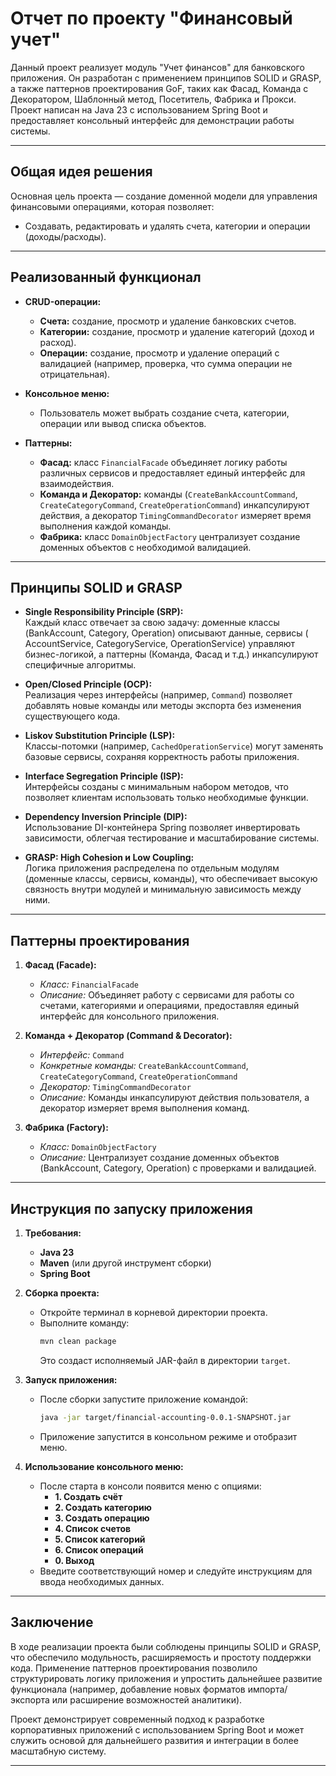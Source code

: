 # Отчет по проекту "Финансовый учет"

Данный проект реализует модуль "Учет финансов" для банковского приложения. Он разработан с применением принципов SOLID и
GRASP, а также паттернов проектирования GoF, таких как Фасад, Команда с Декоратором, Шаблонный метод, Посетитель,
Фабрика и Прокси. Проект написан на Java 23 с использованием Spring Boot и предоставляет консольный интерфейс для
демонстрации работы системы.

---

## Общая идея решения

Основная цель проекта — создание доменной модели для управления финансовыми операциями, которая позволяет:

- Создавать, редактировать и удалять счета, категории и операции (доходы/расходы).

[//]: # (- Реализовать аналитические и управленческие функции &#40;например, подсчет разницы доходов и расходов, импорт/экспорт данных&#41;.)

[//]: # (- Обеспечить высокую модульность и расширяемость за счет применения паттернов проектирования.)

---

## Реализованный функционал

- **CRUD-операции:**
    - **Счета:** создание, просмотр и удаление банковских счетов.
    - **Категории:** создание, просмотр и удаление категорий (доход и расход).
    - **Операции:** создание, просмотр и удаление операций с валидацией (например, проверка, что сумма операции не
      отрицательная).

- **Консольное меню:**
    - Пользователь может выбрать создание счета, категории, операции или вывод списка объектов.

- **Паттерны:**
    - **Фасад:** класс `FinancialFacade` объединяет логику работы различных сервисов и предоставляет единый интерфейс
      для взаимодействия.
    - **Команда и Декоратор:** команды (`CreateBankAccountCommand`, `CreateCategoryCommand`, `CreateOperationCommand`)
      инкапсулируют действия, а декоратор `TimingCommandDecorator` измеряет время выполнения каждой команды.
    - **Фабрика:** класс `DomainObjectFactory` централизует создание доменных объектов с необходимой валидацией.

---

## Принципы SOLID и GRASP

- **Single Responsibility Principle (SRP):**  
  Каждый класс отвечает за свою задачу: доменные классы (BankAccount, Category, Operation) описывают данные, сервисы (
  AccountService, CategoryService, OperationService) управляют бизнес-логикой, а паттерны (Команда, Фасад и т.д.)
  инкапсулируют специфичные алгоритмы.

- **Open/Closed Principle (OCP):**  
  Реализация через интерфейсы (например, `Command`) позволяет добавлять новые команды или методы экспорта без изменения
  существующего кода.

- **Liskov Substitution Principle (LSP):**  
  Классы-потомки (например, `CachedOperationService`) могут заменять базовые сервисы, сохраняя корректность работы
  приложения.

- **Interface Segregation Principle (ISP):**  
  Интерфейсы созданы с минимальным набором методов, что позволяет клиентам использовать только необходимые функции.

- **Dependency Inversion Principle (DIP):**  
  Использование DI-контейнера Spring позволяет инвертировать зависимости, облегчая тестирование и масштабирование
  системы.

- **GRASP: High Cohesion и Low Coupling:**  
  Логика приложения распределена по отдельным модулям (доменные классы, сервисы, команды), что обеспечивает высокую
  связность внутри модулей и минимальную зависимость между ними.

---

## Паттерны проектирования

1. **Фасад (Facade):**
    - *Класс:* `FinancialFacade`
    - *Описание:* Объединяет работу с сервисами для работы со счетами, категориями и операциями, предоставляя единый
      интерфейс для консольного приложения.

2. **Команда + Декоратор (Command & Decorator):**
    - *Интерфейс:* `Command`
    - *Конкретные команды:* `CreateBankAccountCommand`, `CreateCategoryCommand`, `CreateOperationCommand`
    - *Декоратор:* `TimingCommandDecorator`
    - *Описание:* Команды инкапсулируют действия пользователя, а декоратор измеряет время выполнения команд.

3. **Фабрика (Factory):**
    - *Класс:* `DomainObjectFactory`
    - *Описание:* Централизует создание доменных объектов (BankAccount, Category, Operation) с проверками и валидацией.

---

## Инструкция по запуску приложения

1. **Требования:**
    - **Java 23**
    - **Maven** (или другой инструмент сборки)
    - **Spring Boot**

2. **Сборка проекта:**
    - Откройте терминал в корневой директории проекта.
    - Выполните команду:
      ```bash
      mvn clean package
      ```
      Это создаст исполняемый JAR-файл в директории `target`.

3. **Запуск приложения:**
    - После сборки запустите приложение командой:
      ```bash
      java -jar target/financial-accounting-0.0.1-SNAPSHOT.jar
      ```
    - Приложение запустится в консольном режиме и отобразит меню.

4. **Использование консольного меню:**
    - После старта в консоли появится меню с опциями:
        - **1. Создать счёт**
        - **2. Создать категорию**
        - **3. Создать операцию**
        - **4. Список счетов**
        - **5. Список категорий**
        - **6. Список операций**
        - **0. Выход**
    - Введите соответствующий номер и следуйте инструкциям для ввода необходимых данных.

---

## Заключение

В ходе реализации проекта были соблюдены принципы SOLID и GRASP, что обеспечило модульность, расширяемость и простоту
поддержки кода. Применение паттернов проектирования позволило структурировать логику приложения и упростить дальнейшее
развитие функционала (например, добавление новых форматов импорта/экспорта или расширение возможностей аналитики).

Проект демонстрирует современный подход к разработке корпоративных приложений с использованием Spring Boot и может
служить основой для дальнейшего развития и интеграции в более масштабную систему.

---
